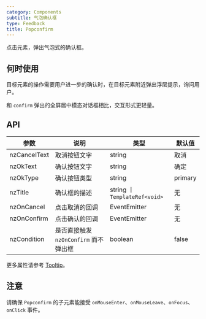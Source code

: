 ```yaml
---
category: Components
subtitle: 气泡确认框
type: Feedback
title: Popconfirm
---
```


点击元素，弹出气泡式的确认框。

## 何时使用

目标元素的操作需要用户进一步的确认时，在目标元素附近弹出浮层提示，询问用户。

和 `confirm` 弹出的全屏居中模态对话框相比，交互形式更轻量。

## API

| 参数 | 说明 | 类型 | 默认值 |
| --- | --- | --- | --- |
| nzCancelText | 取消按钮文字 | string | 取消 |
| nzOkText | 确认按钮文字 | string | 确定 |
| nzOkType | 确认按钮类型 | string | primary |
| nzTitle | 确认框的描述 | string 丨`TemplateRef<void>` | 无 |
| nzOnCancel | 点击取消的回调 | EventEmitter | 无 |
| nzOnConfirm | 点击确认的回调 | EventEmitter | 无 |
| nzCondition | 是否直接触发 `nzOnConfirm` 而不弹出框 | boolean | false |

更多属性请参考 [Tooltip](/components/tooltip/zh#api)。

## 注意

请确保 `Popconfirm` 的子元素能接受 `onMouseEnter`、`onMouseLeave`、`onFocus`、`onClick` 事件。
